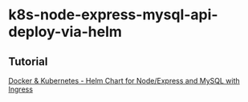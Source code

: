 # k8s-node-express-mysql-api-deploy-via-helm


Tutorial
---------

[Docker & Kubernetes - Helm Chart for Node/Express and MySQL with Ingress](https://bogotobogo.com/DevOps/Docker/Docker_Helm_Chart_Node_Expess_MySQL_Ingress.php) 

